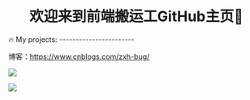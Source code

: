 <!-- ### 欢迎来到前端嚣张农民GitHub主页 👋 -->

<h1 align="center">欢迎来到前端搬运工GitHub主页👋</h1>
🔥 My projects:
-----------------------

博客：https://www.cnblogs.com/zxh-bug/

<img src="https://visitor-badge.glitch.me/badge?page_id=github.com/11477872997&right_color=red" />

![](https://github-readme-stats.vercel.app/api/top-langs/?username=1147782997&theme=dark&layout=compact)

